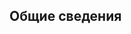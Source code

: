 ## Общие сведения

<!-- TODO: translation -->
<!-- translate whole file doc/ru/quickstart/quickstart.md -->
